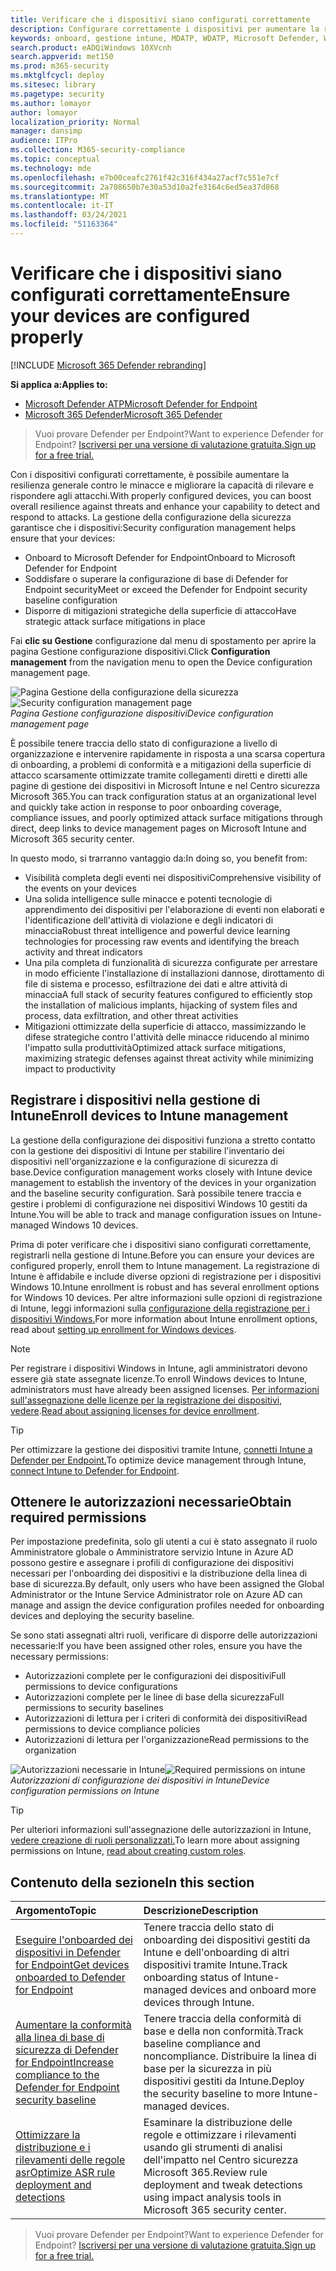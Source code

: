 ```yaml
---
title: Verificare che i dispositivi siano configurati correttamente
description: Configurare correttamente i dispositivi per aumentare la resilienza generale contro le minacce e migliorare la capacità di rilevare e rispondere agli attacchi.
keywords: onboard, gestione intune, MDATP, WDATP, Microsoft Defender, Windows Defender, protezione avanzata dalle minacce, riduzione della superficie di attacco, ASR, baseline di sicurezza
search.product: eADQiWindows 10XVcnh
search.appverid: met150
ms.prod: m365-security
ms.mktglfcycl: deploy
ms.sitesec: library
ms.pagetype: security
ms.author: lomayor
author: lomayor
localization_priority: Normal
manager: dansimp
audience: ITPro
ms.collection: M365-security-compliance
ms.topic: conceptual
ms.technology: mde
ms.openlocfilehash: e7b00ceafc2761f42c316f434a27acf7c551e7cf
ms.sourcegitcommit: 2a708650b7e30a53d10a2fe3164c6ed5ea37d868
ms.translationtype: MT
ms.contentlocale: it-IT
ms.lasthandoff: 03/24/2021
ms.locfileid: "51163364"
---
```

# <a name="ensure-your-devices-are-configured-properly"></a><span data-ttu-id="dff0c-104">Verificare che i dispositivi siano configurati correttamente</span><span class="sxs-lookup"><span data-stu-id="dff0c-104">Ensure your devices are configured properly</span></span>

[!INCLUDE [Microsoft 365 Defender rebranding](../../includes/microsoft-defender.md)]

<span data-ttu-id="dff0c-105">**Si applica a:**</span><span class="sxs-lookup"><span data-stu-id="dff0c-105">**Applies to:**</span></span>
- [<span data-ttu-id="dff0c-106">Microsoft Defender ATP</span><span class="sxs-lookup"><span data-stu-id="dff0c-106">Microsoft Defender for Endpoint</span></span>](https://go.microsoft.com/fwlink/p/?linkid=2154037)
- [<span data-ttu-id="dff0c-107">Microsoft 365 Defender</span><span class="sxs-lookup"><span data-stu-id="dff0c-107">Microsoft 365 Defender</span></span>](https://go.microsoft.com/fwlink/?linkid=2118804)

><span data-ttu-id="dff0c-108">Vuoi provare Defender per Endpoint?</span><span class="sxs-lookup"><span data-stu-id="dff0c-108">Want to experience Defender for Endpoint?</span></span> [<span data-ttu-id="dff0c-109">Iscriversi per una versione di valutazione gratuita.</span><span class="sxs-lookup"><span data-stu-id="dff0c-109">Sign up for a free trial.</span></span>](https://www.microsoft.com/microsoft-365/windows/microsoft-defender-atp?ocid=docs-wdatp-onboardconfigure-abovefoldlink)

<span data-ttu-id="dff0c-110">Con i dispositivi configurati correttamente, è possibile aumentare la resilienza generale contro le minacce e migliorare la capacità di rilevare e rispondere agli attacchi.</span><span class="sxs-lookup"><span data-stu-id="dff0c-110">With properly configured devices, you can boost overall resilience against threats and enhance your capability to detect and respond to attacks.</span></span> <span data-ttu-id="dff0c-111">La gestione della configurazione della sicurezza garantisce che i dispositivi:</span><span class="sxs-lookup"><span data-stu-id="dff0c-111">Security configuration management helps ensure that your devices:</span></span>

- <span data-ttu-id="dff0c-112">Onboard to Microsoft Defender for Endpoint</span><span class="sxs-lookup"><span data-stu-id="dff0c-112">Onboard to Microsoft Defender for Endpoint</span></span>
- <span data-ttu-id="dff0c-113">Soddisfare o superare la configurazione di base di Defender for Endpoint security</span><span class="sxs-lookup"><span data-stu-id="dff0c-113">Meet or exceed the Defender for Endpoint security baseline configuration</span></span>
- <span data-ttu-id="dff0c-114">Disporre di mitigazioni strategiche della superficie di attacco</span><span class="sxs-lookup"><span data-stu-id="dff0c-114">Have strategic attack surface mitigations in place</span></span>

<span data-ttu-id="dff0c-115">Fai **clic su Gestione** configurazione dal menu di spostamento per aprire la pagina Gestione configurazione dispositivi.</span><span class="sxs-lookup"><span data-stu-id="dff0c-115">Click **Configuration management** from the navigation menu to open the Device configuration management page.</span></span>

<span data-ttu-id="dff0c-116">![Pagina Gestione della configurazione della sicurezza](images/secconmgmt_main.png)</span><span class="sxs-lookup"><span data-stu-id="dff0c-116">![Security configuration management page](images/secconmgmt_main.png)</span></span><br>
<span data-ttu-id="dff0c-117">*Pagina Gestione configurazione dispositivi*</span><span class="sxs-lookup"><span data-stu-id="dff0c-117">*Device configuration management page*</span></span>

<span data-ttu-id="dff0c-118">È possibile tenere traccia dello stato di configurazione a livello di organizzazione e intervenire rapidamente in risposta a una scarsa copertura di onboarding, a problemi di conformità e a mitigazioni della superficie di attacco scarsamente ottimizzate tramite collegamenti diretti e diretti alle pagine di gestione dei dispositivi in Microsoft Intune e nel Centro sicurezza Microsoft 365.</span><span class="sxs-lookup"><span data-stu-id="dff0c-118">You can track configuration status at an organizational level and quickly take action in response to poor onboarding coverage, compliance issues, and poorly optimized attack surface mitigations through direct, deep links to device management pages on Microsoft Intune and Microsoft 365 security center.</span></span>

<span data-ttu-id="dff0c-119">In questo modo, si trarranno vantaggio da:</span><span class="sxs-lookup"><span data-stu-id="dff0c-119">In doing so, you benefit from:</span></span>
- <span data-ttu-id="dff0c-120">Visibilità completa degli eventi nei dispositivi</span><span class="sxs-lookup"><span data-stu-id="dff0c-120">Comprehensive visibility of the events on your devices</span></span>
- <span data-ttu-id="dff0c-121">Una solida intelligence sulle minacce e potenti tecnologie di apprendimento dei dispositivi per l'elaborazione di eventi non elaborati e l'identificazione dell'attività di violazione e degli indicatori di minaccia</span><span class="sxs-lookup"><span data-stu-id="dff0c-121">Robust threat intelligence and powerful device learning technologies for processing raw events and identifying the breach activity and threat indicators</span></span>
- <span data-ttu-id="dff0c-122">Una pila completa di funzionalità di sicurezza configurate per arrestare in modo efficiente l'installazione di installazioni dannose, dirottamento di file di sistema e processo, esfiltrazione dei dati e altre attività di minaccia</span><span class="sxs-lookup"><span data-stu-id="dff0c-122">A full stack of security features configured to efficiently stop the installation of malicious implants, hijacking of system files and process, data exfiltration, and other threat activities</span></span>
- <span data-ttu-id="dff0c-123">Mitigazioni ottimizzate della superficie di attacco, massimizzando le difese strategiche contro l'attività delle minacce riducendo al minimo l'impatto sulla produttività</span><span class="sxs-lookup"><span data-stu-id="dff0c-123">Optimized attack surface mitigations, maximizing strategic defenses against threat activity while minimizing impact to productivity</span></span>

## <a name="enroll-devices-to-intune-management"></a><span data-ttu-id="dff0c-124">Registrare i dispositivi nella gestione di Intune</span><span class="sxs-lookup"><span data-stu-id="dff0c-124">Enroll devices to Intune management</span></span>

<span data-ttu-id="dff0c-125">La gestione della configurazione dei dispositivi funziona a stretto contatto con la gestione dei dispositivi di Intune per stabilire l'inventario dei dispositivi nell'organizzazione e la configurazione di sicurezza di base.</span><span class="sxs-lookup"><span data-stu-id="dff0c-125">Device configuration management works closely with Intune device management to establish the inventory of the devices in your organization and the baseline security configuration.</span></span> <span data-ttu-id="dff0c-126">Sarà possibile tenere traccia e gestire i problemi di configurazione nei dispositivi Windows 10 gestiti da Intune.</span><span class="sxs-lookup"><span data-stu-id="dff0c-126">You will be able to track and manage configuration issues on Intune-managed Windows 10 devices.</span></span>

<span data-ttu-id="dff0c-127">Prima di poter verificare che i dispositivi siano configurati correttamente, registrarli nella gestione di Intune.</span><span class="sxs-lookup"><span data-stu-id="dff0c-127">Before you can ensure your devices are configured properly, enroll them to Intune management.</span></span> <span data-ttu-id="dff0c-128">La registrazione di Intune è affidabile e include diverse opzioni di registrazione per i dispositivi Windows 10.</span><span class="sxs-lookup"><span data-stu-id="dff0c-128">Intune enrollment is robust and has several enrollment options for Windows 10 devices.</span></span> <span data-ttu-id="dff0c-129">Per altre informazioni sulle opzioni di registrazione di Intune, leggi informazioni sulla [configurazione della registrazione per i dispositivi Windows.](https://docs.microsoft.com/intune/windows-enroll)</span><span class="sxs-lookup"><span data-stu-id="dff0c-129">For more information about Intune enrollment options, read about [setting up enrollment for Windows devices](https://docs.microsoft.com/intune/windows-enroll).</span></span>

>[!NOTE]
><span data-ttu-id="dff0c-130">Per registrare i dispositivi Windows in Intune, agli amministratori devono essere già state assegnate licenze.</span><span class="sxs-lookup"><span data-stu-id="dff0c-130">To enroll Windows devices to Intune, administrators must have already been assigned licenses.</span></span> <span data-ttu-id="dff0c-131">[Per informazioni sull'assegnazione delle licenze per la registrazione dei dispositivi, vedere](https://docs.microsoft.com/intune/licenses-assign).</span><span class="sxs-lookup"><span data-stu-id="dff0c-131">[Read about assigning licenses for device enrollment](https://docs.microsoft.com/intune/licenses-assign).</span></span>

>[!TIP] 
><span data-ttu-id="dff0c-132">Per ottimizzare la gestione dei dispositivi tramite Intune, [connetti Intune a Defender per Endpoint.](https://docs.microsoft.com/intune/advanced-threat-protection#enable-windows-defender-atp-in-intune)</span><span class="sxs-lookup"><span data-stu-id="dff0c-132">To optimize device management through Intune, [connect Intune to Defender for Endpoint](https://docs.microsoft.com/intune/advanced-threat-protection#enable-windows-defender-atp-in-intune).</span></span>

## <a name="obtain-required-permissions"></a><span data-ttu-id="dff0c-133">Ottenere le autorizzazioni necessarie</span><span class="sxs-lookup"><span data-stu-id="dff0c-133">Obtain required permissions</span></span>
<span data-ttu-id="dff0c-134">Per impostazione predefinita, solo gli utenti a cui è stato assegnato il ruolo Amministratore globale o Amministratore servizio Intune in Azure AD possono gestire e assegnare i profili di configurazione dei dispositivi necessari per l'onboarding dei dispositivi e la distribuzione della linea di base di sicurezza.</span><span class="sxs-lookup"><span data-stu-id="dff0c-134">By default, only users who have been assigned the Global Administrator or the Intune Service Administrator role on Azure AD can manage and assign the device configuration profiles needed for onboarding devices and deploying the security baseline.</span></span>

<span data-ttu-id="dff0c-135">Se sono stati assegnati altri ruoli, verificare di disporre delle autorizzazioni necessarie:</span><span class="sxs-lookup"><span data-stu-id="dff0c-135">If you have been assigned other roles, ensure you have the necessary permissions:</span></span>

- <span data-ttu-id="dff0c-136">Autorizzazioni complete per le configurazioni dei dispositivi</span><span class="sxs-lookup"><span data-stu-id="dff0c-136">Full permissions to device configurations</span></span>
- <span data-ttu-id="dff0c-137">Autorizzazioni complete per le linee di base della sicurezza</span><span class="sxs-lookup"><span data-stu-id="dff0c-137">Full permissions to security baselines</span></span>
- <span data-ttu-id="dff0c-138">Autorizzazioni di lettura per i criteri di conformità dei dispositivi</span><span class="sxs-lookup"><span data-stu-id="dff0c-138">Read permissions to device compliance policies</span></span>
- <span data-ttu-id="dff0c-139">Autorizzazioni di lettura per l'organizzazione</span><span class="sxs-lookup"><span data-stu-id="dff0c-139">Read permissions to the organization</span></span>

<span data-ttu-id="dff0c-140">![Autorizzazioni necessarie in Intune](images/secconmgmt_intune_permissions.png)</span><span class="sxs-lookup"><span data-stu-id="dff0c-140">![Required permissions on intune](images/secconmgmt_intune_permissions.png)</span></span><br>
<span data-ttu-id="dff0c-141">*Autorizzazioni di configurazione dei dispositivi in Intune*</span><span class="sxs-lookup"><span data-stu-id="dff0c-141">*Device configuration permissions on Intune*</span></span>

>[!TIP] 
><span data-ttu-id="dff0c-142">Per ulteriori informazioni sull'assegnazione delle autorizzazioni in Intune, [vedere creazione di ruoli personalizzati.](https://docs.microsoft.com/intune/create-custom-role#to-create-a-custom-role)</span><span class="sxs-lookup"><span data-stu-id="dff0c-142">To learn more about assigning permissions on Intune, [read about creating custom roles](https://docs.microsoft.com/intune/create-custom-role#to-create-a-custom-role).</span></span>

## <a name="in-this-section"></a><span data-ttu-id="dff0c-143">Contenuto della sezione</span><span class="sxs-lookup"><span data-stu-id="dff0c-143">In this section</span></span>
<span data-ttu-id="dff0c-144">Argomento</span><span class="sxs-lookup"><span data-stu-id="dff0c-144">Topic</span></span> | <span data-ttu-id="dff0c-145">Descrizione</span><span class="sxs-lookup"><span data-stu-id="dff0c-145">Description</span></span>
:---|:---
[<span data-ttu-id="dff0c-146">Eseguire l'onboarded dei dispositivi in Defender for Endpoint</span><span class="sxs-lookup"><span data-stu-id="dff0c-146">Get devices onboarded to Defender for Endpoint</span></span>](configure-machines-onboarding.md)| <span data-ttu-id="dff0c-147">Tenere traccia dello stato di onboarding dei dispositivi gestiti da Intune e dell'onboarding di altri dispositivi tramite Intune.</span><span class="sxs-lookup"><span data-stu-id="dff0c-147">Track onboarding status of Intune-managed devices and onboard more devices through Intune.</span></span> 
[<span data-ttu-id="dff0c-148">Aumentare la conformità alla linea di base di sicurezza di Defender for Endpoint</span><span class="sxs-lookup"><span data-stu-id="dff0c-148">Increase compliance to the Defender for Endpoint security baseline</span></span>](configure-machines-security-baseline.md) | <span data-ttu-id="dff0c-149">Tenere traccia della conformità di base e della non conformità.</span><span class="sxs-lookup"><span data-stu-id="dff0c-149">Track baseline compliance and noncompliance.</span></span> <span data-ttu-id="dff0c-150">Distribuire la linea di base per la sicurezza in più dispositivi gestiti da Intune.</span><span class="sxs-lookup"><span data-stu-id="dff0c-150">Deploy the security baseline to more Intune-managed devices.</span></span>
[<span data-ttu-id="dff0c-151">Ottimizzare la distribuzione e i rilevamenti delle regole asr</span><span class="sxs-lookup"><span data-stu-id="dff0c-151">Optimize ASR rule deployment and detections</span></span>](configure-machines-asr.md) | <span data-ttu-id="dff0c-152">Esaminare la distribuzione delle regole e ottimizzare i rilevamenti usando gli strumenti di analisi dell'impatto nel Centro sicurezza Microsoft 365.</span><span class="sxs-lookup"><span data-stu-id="dff0c-152">Review rule deployment and tweak detections using impact analysis tools in Microsoft 365 security center.</span></span>

><span data-ttu-id="dff0c-153">Vuoi provare Defender per Endpoint?</span><span class="sxs-lookup"><span data-stu-id="dff0c-153">Want to experience Defender for Endpoint?</span></span> [<span data-ttu-id="dff0c-154">Iscriversi per una versione di valutazione gratuita.</span><span class="sxs-lookup"><span data-stu-id="dff0c-154">Sign up for a free trial.</span></span>](https://www.microsoft.com/microsoft-365/windows/microsoft-defender-atp?ocid=docs-wdatp-onboardconfigure-belowfoldlink)
